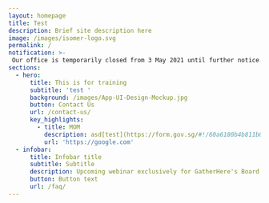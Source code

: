 ```yaml
---
layout: homepage
title: Test
description: Brief site description here
image: /images/isomer-logo.svg
permalink: /
notification: >-
 Our office is temporarily closed from 3 May 2021 until further notice. Our programmes are still running as scheduled, online. For the latest updates, please refer  to the respective pages on this website. For enquiries, please contact us via Enquiries and Feedback Form. <a href="https://form.gov.sg/#!/5d2c51283703d80011e52615">Feedback Form</a>
sections:
  - hero:
      title: This is for training
      subtitle: 'test '
      background: /images/App-UI-Design-Mockup.jpg
      button: Contact Us
      url: /contact-us/
      key_highlights:
        - title: MOM
          description: asd[test](https://form.gov.sg/#!/60a6180b4b811b0011e49f29)
          url: 'https://google.com'
  - infobar:
      title: Infobar title
      subtitle: Subtitle
      description: Upcoming webinar exclusively for GatherHere's Board Members Group. This webinar will be held on 14 June 2021. <a href="https://form.gov.sg/#!/60a6180b4b811b0011e49f29" target="_blank"> Sign up here</a>
      button: Button text
      url: /faq/
---
```

